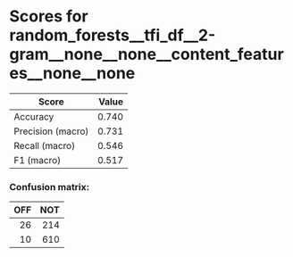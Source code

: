 # Scores for random_forests__tfi_df__2-gram__none__none__content_features__none__none
|      Score      |Value|
|-----------------|----:|
|Accuracy         |0.740|
|Precision (macro)|0.731|
|Recall (macro)   |0.546|
|F1 (macro)       |0.517|

### Confusion matrix:
|OFF|NOT|
|--:|--:|
| 26|214|
| 10|610|
